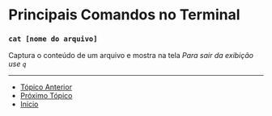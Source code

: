# Principais Comandos no Terminal

### `cat [nome do arquivo]`
  Captura o conteúdo de um arquivo e mostra na tela
  _Para sair da exibição use `q`_


---
* [Tópico Anterior](InstalacaoEConfiguracao.md)
* [Próximo Tópico]()
* [Início](README.md)